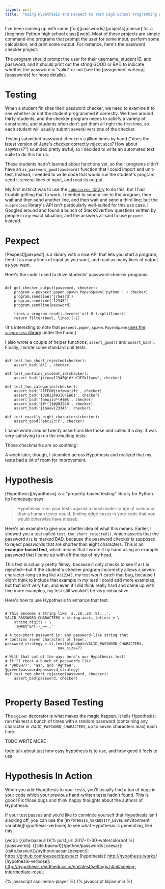 ```yaml
---
layout: post
title:  "Using Hypothesis and Pexpect to Test High School Programming Assignments"
---
```


<style>
pre .CodeMirror:nth-of-type(2) {
display: none;
}
</style>

I've been coming up with some [fun][passwords] [projects][caesar] for a [beginner Python high school class][wcb]. Most of these projects are simple command-line programs that prompt the user for some input, perform some calculation, and print some output. For instance, here's the password checker project:

<asciinema-player src="{{ site.baseurl }}/password_checker_cast.json?v=1" rows="12" cols="90" autoplay="true"></asciinema-player>

The program should prompt the user for their username, student ID, and password, and it should print out the string GOOD or BAD to indicate whether the password is "valid" or not (see the [assignment writeup][passwords] for more details).

Testing
=======

When a student finishes their password checker, we need to examine it to see whether or not the student programmed it correctly. We have around thirty students, and the checker program needs to satisfy a variety of constraints, and students often don't get them all right the first time, so each student will usually submit several versions of the checker.

Testing submitted password checkers a jillion times by hand ("does the latest version of Jane's checker correctly reject `abcd`? How about `$!@#5555`?") sounded pretty awful, so I decided to write an automated test suite to do this for us.

These students hadn't learned about functions yet, so their programs didn't have an `is_password_good(password)` function that I could import and unit-test. Instead, I needed to write code that would run the student's program, send it several lines of input, and read its output.

My first instinct was to use the [`subprocess` library](https://docs.python.org/3/library/subprocess.html) to do this, but I had trouble getting that to work. I needed to send a line to the program, then wait and then send another line, and then wait and send a third line; but the `subprocess` library's API isn't particularly well-suited for this use case. I Googled around and found a bunch of StackOverflow questions written by people in my exact situation, and the answers all said to use `pexpect` instead.

Pexpect
=======

[Pexpect][pexpect] is a library with a nice API that lets you start a program, feed it as many lines of input as you want, and read as many lines of output as you want.

Here's the code I used to drive students' password-checker programs.

<pre><code class="py">
def get_checker_output(password, checker):
	program = pexpect.popen_spawn.PopenSpawn('python ' + checker)
	program.sendline('jrheard')
	program.sendline('12345')
	program.sendline(password)

	lines = program.read().decode('utf-8').splitlines()
	return filter(bool, lines)[-1]
</code></pre>

(It's interesting to note that `pexpect.popen_spawn.PopenSpawn` [uses the `subprocess` library](https://github.com/pexpect/pexpect/blob/master/pexpect/popen_spawn.py#L46) under the hood.)

I also wrote a couple of helper functions, `assert_good()` and `assert_bad()`. Finally, I wrote some standard unit tests:

<pre><code class="py">
def test_too_short_rejected(checker):
    assert_bad('A!1', checker)

def test_contains_student_id(checker):
    assert_bad('jifoaw12345@!#*LKJFSklfaew', checker)

def test_two_categories(checker):
    assert_bad('JIFEOWjiofewajife', checker)
    assert_bad('13283248JIOFEWOI', checker)
    assert_bad('faewjio*(#$@$', checker)
    assert_bad('$#*(($#@83248', checker)
    assert_bad('jioaew123345', checker)

def test_exactly_eight_characters(checker):
    assert_good('abc123!P', checker)
</code></pre>

I hand-wrote around twenty assertions like those and called it a day. It was very satisfying to run the resulting tests:

<asciinema-player src="{{ site.baseurl }}/hypothesis_pexpect_cast_1.json?v=1" rows="20" cols="90" autoplay="true" loop="true"></asciinema-player>

Those checkmarks are so soothing!

A week later, though, I stumbled across Hypothesis and realized that my tests had a lot of room for improvement.

Hypothesis
==========

[Hypothesis][hypothesis] is a "property-based testing" library for Python. Its homepage says:

> Hypothesis runs your tests against a much wider range of scenarios than a human tester could, finding edge cases in your code that you would otherwise have missed.

Here's an example to give you a better idea of what this means. Earlier, I showed you a test called `test_too_short_rejected()`, which asserts that the password `A!1` is marked BAD, because the password checker is supposed to reject passwords that are shorter than eight characters. This is an **example-based test**, which means that I wrote it by hand using an example password that I came up with off the top of my head.

This test is actually pretty flimsy, because it only checks to see if `A!1` is rejected—but if the student's checker program incorrectly allows a seven-character-long string like `A!12345`, my test won't catch that bug, because I didn't think to include that example in my test! I could add more examples, but that isn't very fun; and even if I did think really hard and came up with five more examples, my test still wouldn't be very exhaustive.

Here's how to use Hypothesis to enhance that test.

<pre><code class="py">
# This becomes a string like 'a..zA..Z0..9!..,'.
VALID_PASSWORD_CHARACTERS = string.ascii_letters + \
	string.digits + \
	'!@#$%^&*()-_=+.,'

# A too-short password is: any password-like string that
# contains seven characters or fewer.
password_strategy = st.text(alphabet=VALID_PASSWORD_CHARACTERS,
						max_size=7)

# With that out of the way: here's our Hypothesis test!
# It'll check a bunch of passwords like
# 'yKbSH7)', 'aa', and '#g^teH'.
@given(password=password_strategy)
def test_too_short_rejected(password, checker):
	assert_bad(password, checker)

</code></pre>

Property Based Testing
======================
The `@given` decorator is what makes the magic happen. It tells Hypothesis: run this test a bunch of times with a random password (containing any character in `VALID_PASSWORD_CHARACTERS`, up to seven characters max) each time.

TODO WRITE MORE

todo talk about just how easy hypothesis is to use, and how good it feels to use

Hypothesis In Action
====================

When you add Hypothesis to your tests, you'll usually find a ton of bugs in your code which your previous hand-written tests hadn't found. This is good! Fix those bugs and think happy thoughts about the authors of Hypothesis.

If your test passes and you'd like to convince yourself that Hypothesis isn't slacking off, you can use the [`HYPOTHESIS_VERBOSITY_LEVEL` environment variable][hypothesis-verbose] to see what Hypothesis is generating, like this:

<asciinema-player src="{{ site.baseurl }}/hypothesis_cast.json?v=1" rows="16" cols="90" autoplay="true" loop="true"></asciinema-player>








[wcb]: {{site.baseurl}}{% post_url 2017-11-30-watercolorbot %}
[passwords]: {{site.baseurl}}/python/passwords
[caesar]: {{site.baseurl}}/python/caesar
[pexpect]: https://github.com/pexpect/pexpect
[hypothesis]: http://hypothesis.works/
[hypothesis-verbose]: http://hypothesis.readthedocs.io/en/latest/settings.html#seeing-intermediate-result




<script>
window.klipse_settings = {
	selector_eval_python_client: '.py',
	codemirror_options_in: {
		theme: "friendship-bracelet"
	},
	codemirror_options_out: {
		theme: "friendship-bracelet"
	}
};
</script>
{% javascript asciinema-player %}
{% javascript klipse.min %}

